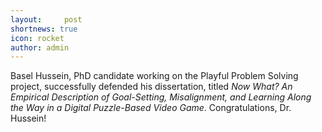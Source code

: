```yaml
---
layout:     post
shortnews: true
icon: rocket
author: admin
---
```


Basel Hussein, PhD candidate working on the Playful Problem Solving project, successfully defended his dissertation, titled *Now What? An Empirical Description of Goal-Setting, Misalignment, and Learning Along the Way in a Digital Puzzle-Based Video Game*. Congratulations, Dr. Hussein!

